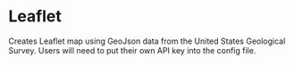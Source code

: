 # Leaflet

Creates Leaflet map using GeoJson data from the United States Geological Survey. 
Users will need to put their own API key into the config file. 
